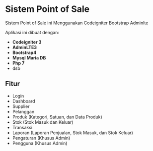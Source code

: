 # Sistem Point of Sale
Sistem Point of Sale ini Menggunakan Codeigniter Bootstrap Adminlte

Aplikasi ini dibuat dengan:
* **Codeigniter 3**
* **AdminLTE3**
* **Bootstrap4**
* **Mysql Maria DB**
* **Php 7**
* dsb

## Fitur

* Login
* Dashboard
* Supplier
* Pelanggan
* Produk (Kategori, Satuan, dan Data Produk)
* Stok (Stok Masuk dan Keluar)
* Transaksi
* Laporan (Laporan Penjualan, Stok Masuk, dan Stok Keluar)
* Pengaturan (Khusus Admin)
* Pengguna (Khusus Admin)

